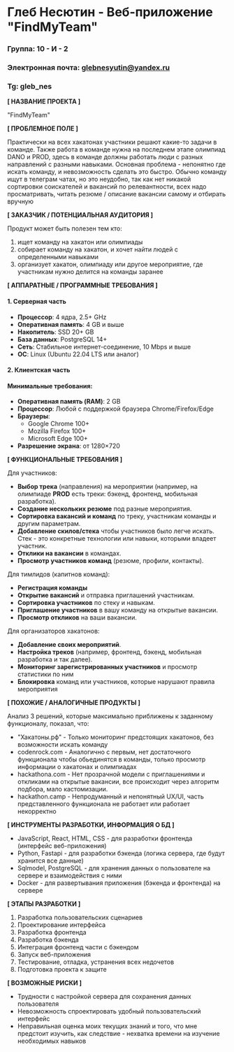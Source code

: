 # Глеб Несютин - Веб-приложение "FindMyTeam"
### Группа: 10 - И - 2
### Электронная почта: glebnesyutin@yandex.ru
### Tg: gleb_nes
**[ НАЗВАНИЕ ПРОЕКТА ]**

"FindMyTeam"

**[ ПРОБЛЕМНОЕ ПОЛЕ ]**

Практически на всех хакатонах участники решают какие-то задачи в команде. Также работа в команде нужна на последнем этапе олимпиад DANO и PROD, здесь в команде должны работать люди с разных направлений с разными навыками.
Основная проблема - непонятно где искать команду, и невозможность сделать это быстро. Обычно команду ищут в телеграм чатах, но это неудобно, так как нет никакой сортировки соискателей и вакансий по релевантности, всех надо просматривать, читать резюме / описание вакансии самому и отбирать вручную

**[ ЗАКАЗЧИК / ПОТЕНЦИАЛЬНАЯ АУДИТОРИЯ ]**

Продукт может быть полезен тем кто:
1) ищет команду на хакатон или олимпиады
2) собирает команду на хакатон, и хочет найти людей с определенными навыками
3) организует хакатон, олимпиаду или другое мероприятие, где участникам нужно делится на команды заранее
  
**[ АППАРАТНЫЕ / ПРОГРАММНЫЕ ТРЕБОВАНИЯ ]** 

#### 1. Серверная часть

- **Процессор**: 4 ядра, 2.5+ GHz
- **Оперативная память**: 4 GB и выше
- **Накопитель**: SSD 20+ GB
- **База данных**: PostgreSQL 14+
- **Сеть**: Стабильное интернет-соединение, 10 Mbps и выше
- **ОС**: Linux (Ubuntu 22.04 LTS или аналог)

#### 2. Клиентская часть

#### Минимальные требования:
- **Оперативная память (RAM)**: 2 GB
- **Процессор**: Любой с поддержкой браузера Chrome/Firefox/Edge
- **Браузеры**: 
  - Google Chrome 100+
  - Mozilla Firefox 100+
  - Microsoft Edge 100+
- **Разрешение экрана**: от 1280×720



**[ ФУНКЦИОНАЛЬНЫЕ ТРЕБОВАНИЯ ]**

Для участников:
- **Выбор трека** (направления) на мероприятии (например, на олимпиаде **PROD** есть треки: бэкенд, фронтенд, мобильная разработка).
- **Создание нескольких резюме** под разные мероприятия. 
- **Сортировка вакансий и команд** по треку, участникам команды и другим параметрам. 
- **Добавление скилов/стека** чтобы участников было легче искать. Стек - это конкретные технологии или навыки, которыми владеет участник.
- **Отклики на вакансии** в командах.
- **Просмотр участников команд** (резюме, профили, контакты). 

Для тимлидов (капитнов команд):
- **Регистрация команды**
- **Открытие вакансий** и отправка приглашений участникам.
- **Сортировка участников** по стеку и навыкам.
- **Приглашение участников** в вашу команду на открытые вакансии.
- **Просмотр откликов** на ваши вакансии.

Для организаторов хакатонов:
- **Добавление своих мероприятий**.
- **Настройка треков** (например, фронтенд, бэкенд, мобильная разработка и так далее).   
- **Мониторинг зарегистрированных участников** и просмотр статистики по ним
- **Блокировка** команд или участников, которые нарушают правила мероприятия

**[ ПОХОЖИЕ / АНАЛОГИЧНЫЕ ПРОДУКТЫ ]**

Анализ 3 решений, которые максимально приближены к заданному функционалу, показал, что:

* "Хакатоны.рф" - Только мониторинг предстоящих хакатонов, без возможности искать команду
*	codenrock.com - Аналогично с первым, нет достаточного функционала чтобы обьединятся в команды, только просмотр информации о хакатонах и олимпиадах
* hackathona.com - Нет прозрачной модели с приглашениями и откликами на открытые вакансии, все происходит через алгоритм подбора, мало кастомизации. 
* hackathon.camp - Непродуманный и непонятный UX/UI, часть представленного функционала не работает или работает некорректно

**[ ИНСТРУМЕНТЫ РАЗРАБОТКИ, ИНФОРМАЦИЯ О БД ]**

* JavaScript, React, HTML, CSS - для разработки фронтенда (интерфейс веб-приложения)
* Python, Fastapi - для разработки бэкенда (логика сервера, где будут хранится все данные)
* Sqlmodel, PostgreSQL - для хранения данных о пользователе на сервере и взаимодействия с ними
* Docker - для развертывания приложения (бэкенда и фронтенда) на сервере

**[ ЭТАПЫ РАЗРАБОТКИ ]**

1) Разработка пользовательских сценариев
2) Проектирование интерфейса
3) Разработка фронтенда
4) Разработка бэкенда
5) Интеграция фронтенд части с бэкендом
6) Запуск веб-приложения
7) Тестирование, отладка, устранения всех недочетов
8) Подготовка проекта к защите

**[ ВОЗМОЖНЫЕ РИСКИ ]**
*	Трудности с настройкой сервера для сохранения данных пользователя
*	Невозможность спроектировать удобный пользовательский интерфейс
*	Неправильная оценка моих текущих знаний и того, что мне предстоит изучить, как следствие - нехватка времени на изучение необходимых навыков
